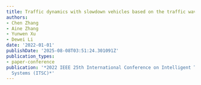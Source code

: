 ```yaml
---
title: Traffic dynamics with slowdown vehicles based on the traffic wave theory
authors:
- Chen Zhang
- Aine Zhang
- Yunwen Xu
- Dewei Li
date: '2022-01-01'
publishDate: '2025-08-08T03:51:24.301091Z'
publication_types:
- paper-conference
publication: '*2022 IEEE 25th International Conference on Intelligent Transportation
  Systems (ITSC)*'
---
```

